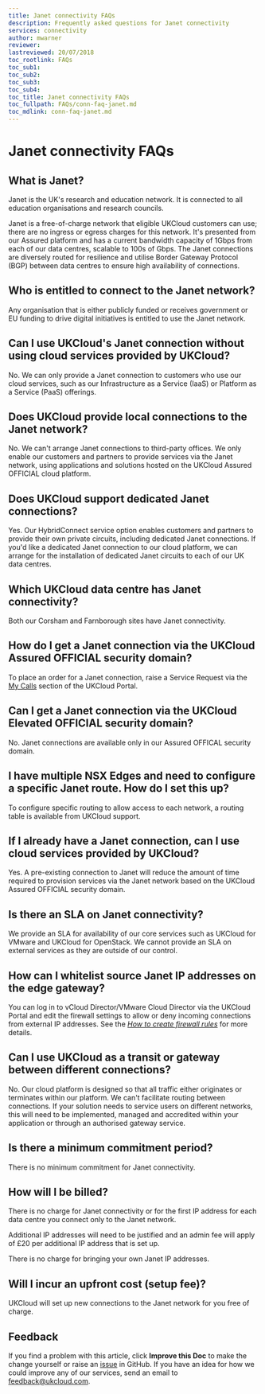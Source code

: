 ```yaml
---
title: Janet connectivity FAQs
description: Frequently asked questions for Janet connectivity
services: connectivity
author: mwarner
reviewer:
lastreviewed: 20/07/2018
toc_rootlink: FAQs
toc_sub1: 
toc_sub2:
toc_sub3:
toc_sub4:
toc_title: Janet connectivity FAQs
toc_fullpath: FAQs/conn-faq-janet.md
toc_mdlink: conn-faq-janet.md
---
```


# Janet connectivity FAQs

## What is Janet?

Janet is the UK's research and education network. It is connected to all education organisations and research councils.

Janet is a free-of-charge network that eligible UKCloud customers can use; there are no ingress or egress charges for this network. It's presented from our Assured platform and has a current bandwidth capacity of 1Gbps from each of our data centres, scalable to 100s of Gbps. The Janet connections are diversely routed for resilience and utilise Border Gateway Protocol (BGP) between data centres to ensure high availability of connections.

## Who is entitled to connect to the Janet network?

Any organisation that is either publicly funded or receives government or EU funding to drive digital initiatives is entitled to use the Janet network.

## Can I use UKCloud's Janet connection without using cloud services provided by UKCloud?

No. We can only provide a Janet connection to customers who use our cloud services, such as our Infrastructure as a Service (IaaS) or Platform as a Service (PaaS) offerings.

## Does UKCloud provide local connections to the Janet network?

No. We can't arrange Janet connections to third-party offices. We only enable our customers and partners to provide services via the Janet network, using applications and solutions hosted on the UKCloud Assured OFFICIAL cloud platform.

## Does UKCloud support dedicated Janet connections?

Yes. Our HybridConnect service option enables customers and partners to provide their own private circuits, including dedicated Janet connections. If you'd like a dedicated Janet connection to our cloud platform, we can arrange for the installation of dedicated Janet circuits to each of our UK data centres.

## Which UKCloud data centre has Janet connectivity?

Both our Corsham and Farnborough sites have Janet connectivity.

## How do I get a Janet connection via the UKCloud Assured OFFICIAL security domain?

To place an order for a Janet connection, raise a Service Request via the [My Calls](https://portal.skyscapecloud.com/support/ivanti) section of the UKCloud Portal.

## Can I get a Janet connection via the UKCloud Elevated OFFICIAL security domain?

No. Janet connections are available only in our Assured OFFICAL security domain.

## I have multiple NSX Edges and need to configure a specific Janet route. How do I set this up?

To configure specific routing to allow access to each network, a routing table is available from UKCloud support.

## If I already have a Janet connection, can I use cloud services provided by UKCloud?

Yes. A pre-existing connection to Janet will reduce the amount of time required to provision services via the Janet network based on the UKCloud Assured OFFICIAL security domain.

## Is there an SLA on Janet connectivity?

We provide an SLA for availability of our core services such as UKCloud for VMware and UKCloud for OpenStack. We cannot provide an SLA on external services as they are outside of our control.

## How can I whitelist source Janet IP addresses on the edge gateway?

You can log in to vCloud Director/VMware Cloud Director via the UKCloud Portal and edit the firewall settings to allow or deny incoming connections from external IP addresses. See the [*How to create firewall rules*](../vmware/vmw-how-create-firewall-rules.md) for more details.

## Can I use UKCloud as a transit or gateway between different connections?

No. Our cloud platform is designed so that all traffic either originates or terminates within our platform. We can't facilitate routing between connections. If your solution needs to service users on different networks, this will need to be implemented, managed and accredited within your application or through an authorised gateway service.

## Is there a minimum commitment period?

There is no minimum commitment for Janet connectivity.

## How will I be billed?

There is no charge for Janet connectivity or for the first IP address for each data centre you connect only to the Janet network.

Additional IP addresses will need to be justified and an admin fee will apply of £20 per additional IP address that is set up.

There is no charge for bringing your own Janet IP addresses.

## Will I incur an upfront cost (setup fee)?

UKCloud will set up new connections to the Janet network for you free of charge.

## Feedback

If you find a problem with this article, click **Improve this Doc** to make the change yourself or raise an [issue](https://github.com/UKCloud/documentation/issues) in GitHub. If you have an idea for how we could improve any of our services, send an email to <feedback@ukcloud.com>.
